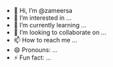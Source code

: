 - 👋 Hi, I’m @zameersa
- 👀 I’m interested in ...
- 🌱 I’m currently learning ...
- 💞️ I’m looking to collaborate on ...
- 📫 How to reach me ...
- 😄 Pronouns: ...
- ⚡ Fun fact: ...

<!---
zameersa/zameersa is a ✨ special ✨ repository because its `README.md` (this file) appears on your GitHub profile.
You can click the Preview link to take a look at your changes.
--->
